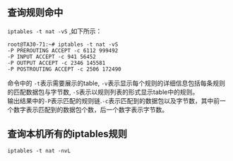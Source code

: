 ## 查询规则命中  

`iptables -t nat -vS` ,如下所示：  
```
root@TA30-71:~# iptables -t nat -vS
-P PREROUTING ACCEPT -c 6112 999492
-P INPUT ACCEPT -c 941 56452
-P OUTPUT ACCEPT -c 2346 145581
-P POSTROUTING ACCEPT -c 2506 172490
```
命令中的 `-t`表示需要展示的table, `-v`表示显示每个规则的详细信息包括每条规则的匹配数据包与字节数, `-S`表示以规则列表的形式显示table中的规则。  
输出结果中的`-P`表示匹配的规则链.`-c`表示匹配到的数据包以及字节数，其中前一个数字表示匹配到的数据包个数，后一个数字表示字节数。  

## 查询本机所有的iptables规则  

`iptables -t nat -nvL`
